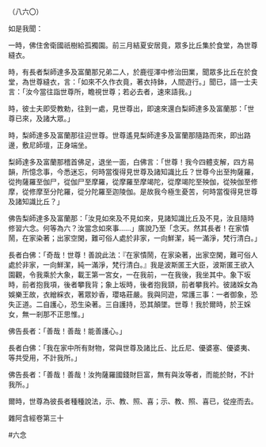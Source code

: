 （八六〇）

如是我聞：

一時，佛住舍衛國祇樹給孤獨園。前三月結夏安居竟，眾多比丘集於食堂，為世尊縫衣。

時，有長者梨師達多及富蘭那兄弟二人，於鹿徑澤中修治田業，聞眾多比丘在於食堂，為世尊縫衣，言：「如來不久作衣竟，著衣持鉢，人間遊行。」聞已，語一士夫言：「汝今當往詣世尊所，瞻視世尊；若必去者，速來語我。」

時，彼士夫即受教勅，往到一處，見世尊出，即速來還白梨師達多及富蘭那：「世尊已來，及諸大眾。」

時，梨師達多及富蘭那往迎世尊。世尊遙見梨師達多及富蘭那隨路而來，即出路邊，敷尼師壇，正身端坐。

梨師達多及富蘭那稽首佛足，退坐一面，白佛言：「世尊！我今四體支解，四方易韻，所憶念事，今悉迷忘，何時當復得見世尊及諸知識比丘？世尊今出至拘薩羅，從拘薩羅至伽尸，從伽尸至摩羅，從摩羅至摩竭陀，從摩竭陀至殃伽，從殃伽至修摩，從修摩至分陀羅，從分陀羅至迦陵伽。是故我今極生憂苦，何時當復得見世尊及諸知識比丘？」

佛告梨師達多及富蘭那：「汝見如來及不見如來，見諸知識比丘及不見，汝且隨時修習六念。何等為六？汝當念如來事……」廣說乃至「念天。然其長者！在家憒鬧，在家染著；出家空閑，難可俗人處於非家，一向鮮潔，純一滿淨，梵行清白。」

長者白佛：「奇哉！世尊！善說此法：『在家憒鬧，在家染著，出家空閑，難可俗人處於非家，一向鮮潔，純一滿淨，梵行清白。』我是波斯匿王大臣，波斯匿王欲入園觀，令我乘於大象，載王第一宮女，一在我前，一在我後，我坐其中。象下坂時，前者抱我項，後者攀我背；象上坂時，後者抱我頸，前者攀我衿。彼諸婇女為娛樂王故，衣繒綵衣，著眾妙香，瓔珞莊嚴。我與同遊，常護三事：一者御象，恐失正道。二自護心，恐生染著。三自護持，恐其顛墜。世尊！我於爾時，於王婇女，無一剎那不正思惟。」

佛告長者：「善哉！善哉！能善護心。」

長者白佛：「我在家中所有財物，常與世尊及諸比丘、比丘尼、優婆塞、優婆夷、等共受用，不計我所。」

佛告長者：「善哉！善哉！汝拘薩羅國錢財巨富，無有與汝等者，而能於財，不計我所。」

爾時，世尊為彼長者種種說法，示、教、照、喜；示、教、照、喜已，從座而去。

雜阿含經卷第三十















#六念
